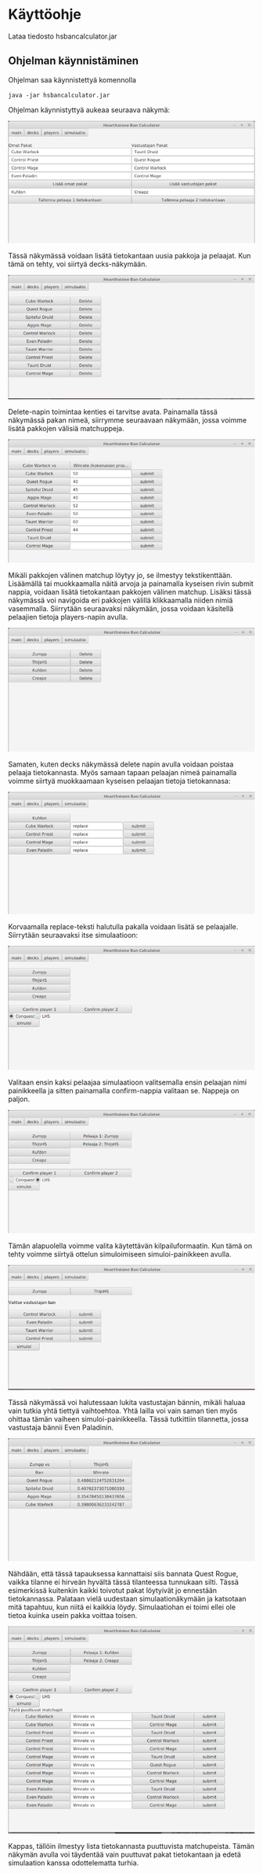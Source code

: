 # Käyttöohje
Lataa tiedosto hsbancalculator.jar
## Ohjelman käynnistäminen
Ohjelman saa käynnistettyä komennolla
```
java -jar hsbancalculator.jar
```
Ohjelman käynnistyttyä aukeaa seuraava näkymä:

<img src="https://raw.githubusercontent.com/AnttiLammi/otm-harjoitustyo/master/dokumentaatio/kuvat/hsbancalculator_ohje_1.png">

Tässä näkymässä voidaan lisätä tietokantaan uusia pakkoja ja pelaajat. Kun tämä on tehty, voi siirtyä decks-näkymään.

<img src="https://raw.githubusercontent.com/AnttiLammi/otm-harjoitustyo/master/dokumentaatio/kuvat/hsbancalculator_ohje_2.png">

Delete-napin toimintaa kenties ei tarvitse avata. Painamalla tässä näkymässä pakan nimeä, siirrymme seuraavaan näkymään, jossa voimme lisätä pakkojen välisiä matchuppeja.

<img src="https://raw.githubusercontent.com/AnttiLammi/otm-harjoitustyo/master/dokumentaatio/kuvat/hsbancalculator_ohje_3.png">

Mikäli pakkojen välinen matchup löytyy jo, se ilmestyy tekstikenttään. Lisäämällä tai muokkaamalla näitä arvoja ja painamalla kyseisen rivin submit nappia, voidaan lisätä tietokantaan pakkojen välinen matchup. Lisäksi tässä näkymässä voi navigoida eri pakkojen välillä klikkaamalla niiden nimiä vasemmalla. Siirrytään seuraavaksi näkymään, jossa voidaan käsitellä pelaajien tietoja players-napin avulla.

<img src="https://raw.githubusercontent.com/AnttiLammi/otm-harjoitustyo/master/dokumentaatio/kuvat/hsbancalculator_ohje_4.png">

Samaten, kuten decks näkymässä delete napin avulla voidaan poistaa pelaaja tietokannasta. Myös samaan tapaan pelaajan nimeä painamalla voimme siirtyä muokkaamaan kyseisen pelaajan tietoja tietokannasa: 

<img src="https://raw.githubusercontent.com/AnttiLammi/otm-harjoitustyo/master/dokumentaatio/kuvat/hsbancalculator_ohje_5.png">

Korvaamalla replace-teksti halutulla pakalla voidaan lisätä se pelaajalle. Siirrytään seuraavaksi itse simulaatioon: 

<img src="https://raw.githubusercontent.com/AnttiLammi/otm-harjoitustyo/master/dokumentaatio/kuvat/hsbancalculator_ohje_6.png">

Valitaan ensin kaksi pelaajaa simulaatioon valitsemalla ensin pelaajan nimi painikkeella ja sitten painamalla confirm-nappia valitaan se. Nappeja on paljon.

<img src="https://raw.githubusercontent.com/AnttiLammi/otm-harjoitustyo/master/dokumentaatio/kuvat/hsbancalculator_ohje_7.png">

Tämän alapuolella voimme valita käytettävän kilpailuformaatin. Kun tämä on tehty voimme siirtyä ottelun simuloimiseen simuloi-painikkeen avulla.

<img src="https://raw.githubusercontent.com/AnttiLammi/otm-harjoitustyo/master/dokumentaatio/kuvat/hsbancalculator_ohje_8.png">

Tässä näkymässä voi halutessaan lukita vastustajan bännin, mikäli haluaa vain tutkia yhtä tiettyä vaihtoehtoa. Yhtä lailla voi vain saman tien myös ohittaa tämän vaiheen simuloi-painikkeella. Tässä tutkittiin tilannetta, jossa vastustaja bännii Even Paladinin.

<img src="https://raw.githubusercontent.com/AnttiLammi/otm-harjoitustyo/master/dokumentaatio/kuvat/hsbancalculator_ohje_9.png">

Nähdään, että tässä tapauksessa kannattaisi siis bannata Quest Rogue, vaikka tilanne ei hirveän hyvältä tässä tilanteessa tunnukaan silti. Tässä esimerkissä kuitenkin kaikki toivotut pakat löytyivät jo ennestään tietokannassa. Palataan vielä uudestaan simulaationäkymään ja katsotaan mitä tapahtuu, kun niitä ei kaikkia löydy. Simulaatiohan ei toimi ellei ole tietoa kuinka usein pakka voittaa toisen.

<img src="https://raw.githubusercontent.com/AnttiLammi/otm-harjoitustyo/master/dokumentaatio/kuvat/hsbancalculator_ohje_10.png">

Kappas, tällöin ilmestyy lista tietokannasta puuttuvista matchupeista. Tämän näkymän avulla voi täydentää vain puuttuvat pakat tietokantaan ja edetä simulaation kanssa odottelematta turhia. 
